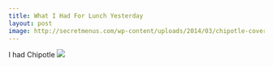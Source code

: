 ```yaml
---
title: What I Had For Lunch Yesterday
layout: post
image: http://secretmenus.com/wp-content/uploads/2014/03/chipotle-cover-photo.jpg
---
```


I had Chipotle
<img src="{{ page.image }}"/>
